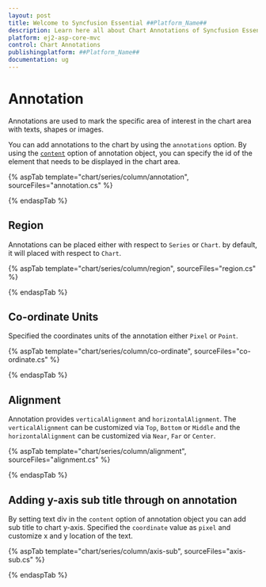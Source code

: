 ```yaml
---
layout: post
title: Welcome to Syncfusion Essential ##Platform_Name##
description: Learn here all about Chart Annotations of Syncfusion Essential ##Platform_Name## widgets based on HTML5 and jQuery.
platform: ej2-asp-core-mvc
control: Chart Annotations
publishingplatform: ##Platform_Name##
documentation: ug
---
```



# Annotation

Annotations are used to mark the specific area of interest in the chart area with texts, shapes or images.

<!-- markdownlint-disable MD033 -->

You can add annotations to the chart by using the <code>annotations</code> option. By using the
[`content`](https://help.syncfusion.com/cr/aspnetcore-js2/Syncfusion.EJ2.Charts.ChartAnnotation.html#Syncfusion_EJ2_Charts_ChartAnnotation_Content) option of annotation object, you can specify
the id of the element that needs to be displayed in the chart area.

{% aspTab template="chart/series/column/annotation", sourceFiles="annotation.cs" %}

{% endaspTab %}

## Region

Annotations can be placed either with respect to `Series` or `Chart`. by default, it will placed with respect
to `Chart`.

{% aspTab template="chart/series/column/region", sourceFiles="region.cs" %}

{% endaspTab %}

## Co-ordinate Units

Specified the coordinates units of the annotation either `Pixel` or `Point`.

{% aspTab template="chart/series/column/co-ordinate", sourceFiles="co-ordinate.cs" %}

{% endaspTab %}

## Alignment

Annotation provides `verticalAlignment` and `horizontalAlignment`. The `verticalAlignment` can be customized
via `Top`, `Bottom` or `Middle` and the `horizontalAlignment` can be customized via `Near`, `Far` or `Center`.

{% aspTab template="chart/series/column/alignment", sourceFiles="alignment.cs" %}

{% endaspTab %}

## Adding y-axis sub title through on annotation

By setting text div in the `content` option of annotation object you can add sub title to chart y-axis. Specified the
`coordinate` value as `pixel` and customize x and y location of the text.

{% aspTab template="chart/series/column/axis-sub", sourceFiles="axis-sub.cs" %}

{% endaspTab %}